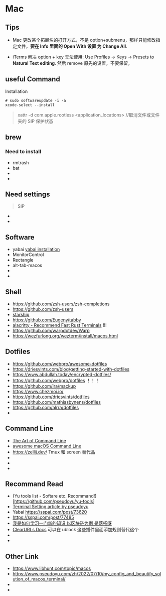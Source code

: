 # Mac

## Tips

- Mac 更改某个拓展名的打开方式，不是 option+submenu，那样只能修改指定文件，**要在 Info 里面的 Open With 设置 为 Change All**.

- iTerms 解决 option + key 无法使用: Use Profiles -> Keys -> Presets to **Natural Text editing**. 然后 remove 原先的设置，不要保留。

## useful Command

Installation

```
# sudo softwareupdate -i -a
xcode-select --install
```

> xattr -d com.apple.rootless <application_locations> //取消文件或文件夹的 SIP 保护状态

## brew

### Need to install

- rmtrash
- bat
-
-

## Need settings

> SIP

-
-

## Software

- yabai [yabai installation](<https://github.com/koekeishiya/yabai/wiki/Installing-yabai-(latest-release)>)
- MonitorControl
- Rectangle
- alt-tab-macos
-
-

## Shell

- https://github.com/zsh-users/zsh-completions
- https://github.com/zsh-users
- [starship](https://github.com/starship/starship)
- https://github.com/Eugeny/tabby
- [alacritty - Recommend Fast Rust Terminals](https://github.com/alacritty/alacritty) !!!
- https://github.com/warpdotdev/Warp
- https://wezfurlong.org/wezterm/install/macos.html

## Dotfiles

- https://github.com/webpro/awesome-dotfiles
- https://driesvints.com/blog/getting-started-with-dotfiles
- https://www.abdullah.today/encrypted-dotfiles/
- https://github.com/webpro/dotfiles ！！！
- https://github.com/lra/mackup
- https://www.chezmoi.io/
- https://github.com/driesvints/dotfiles
- https://github.com/mathiasbynens/dotfiles
- https://github.com/alrra/dotfiles
-

## Command Line

- [The Art of Command Line](https://github.com/jlevy/the-art-of-command-line/blob/master/README-zh.md)
- [awesome macOS Command Line](https://git.herrbischoff.com/awesome-macos-command-line/about/)
- https://zellij.dev/ Tmux 和 screen 替代品
-
-
-

## Recommand Read

- (Yu tools list - Softare etc. Recommand!)[https://github.com/pseudoyu/yu-tools]
- [Terminal Setting article by pseudoyu](https://sspai.com/post/74216)
- Yabai https://sspai.com/post/73620
- https://sspai.com/post/77485
- [我是如何学习一门新的知识 以区块链为例 是落拓呀](https://www.bilibili.com/read/cv6209820)
- [ClearURLs Docs](https://docs.clearurls.xyz/1.23.0/) 可以在 ublock 这些插件里面添加规则替代这个
-
-

## Other Link

- https://www.libhunt.com/topic/macos
- https://www.pseudoyu.com/zh/2022/07/10/my_config_and_beautify_solution_of_macos_terminal/
-
-
